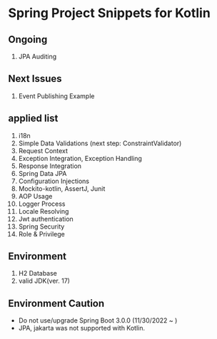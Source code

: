 # Spring Project Snippets for Kotlin

## Ongoing
1. JPA Auditing

## Next Issues
1. Event Publishing Example

## applied list
1. i18n 
2. Simple Data Validations (next step: ConstraintValidator)
3. Request Context
4. Exception Integration, Exception Handling
5. Response Integration
6. Spring Data JPA
7. Configuration Injections
8. Mockito-kotlin, AssertJ, Junit
9. AOP Usage 
10. Logger Process
11. Locale Resolving
12. Jwt authentication 
13. Spring Security 
14. Role & Privilege

## Environment
1. H2 Database
2. valid JDK(ver. 17)

## Environment Caution
- Do not use/upgrade Spring Boot 3.0.0 (11/30/2022 ~ ) 
- JPA, jakarta was not supported with Kotlin.